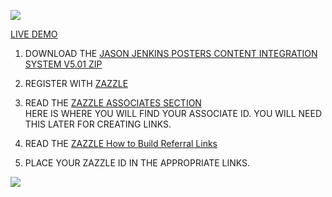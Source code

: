 ![](http://rlv.zcache.com/svc/view?rlvnet=1&realview=113381087925757000&design=7e5385d4-4831-4cbb-9428-99883fd6522c&size=%5B26.4136%2C23.3267%5D&media=value_posterpaper_matte&max_dim=325)

[LIVE DEMO](http://thenocklist.com/jasonjenkinsposters/)

1. DOWNLOAD THE [JASON JENKINS POSTERS CONTENT INTEGRATION SYSTEM V5.01 ZIP](https://github.com/NOCKLIST/jasonjenkinsposters501)

2. REGISTER WITH [ZAZZLE](http://www.zazzle.com/)

3. READ THE [ZAZZLE ASSOCIATES SECTION](http://www.zazzle.com/my/associate/associate)  
HERE IS WHERE YOU WILL FIND YOUR ASSOCIATE ID.  YOU WILL NEED THIS LATER FOR CREATING LINKS.

4. READ THE [ZAZZLE How to Build Referral Links](http://www.zazzle.com/sell/affiliates/referrallinks)

5. PLACE YOUR ZAZZLE ID IN THE APPROPRIATE LINKS.  


![](http://rlv.zcache.com/svc/view?rlvnet=1&realview=113381087925757000&design=aafd3085-83cd-429a-ab98-6b8535fa6417&size=%5B15.3929%2C36.0000%5D&media=value_posterpaper_matte&max_dim=325)

